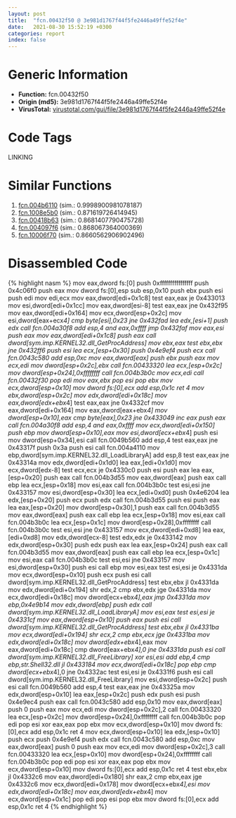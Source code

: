 ```yaml
---
layout: post
title:  "fcn.00432f50 @ 3e981d1767f44f5fe2446a49ffe52f4e"
date:   2021-08-30 15:52:19 +0300
categories: report
index: false
---
```


# Generic Information
- **Function:** fcn.00432f50
- **Origin (md5):** 3e981d1767f44f5fe2446a49ffe52f4e
- **VirusTotal:** [virustotal.com/gui/file/3e981d1767f44f5fe2446a49ffe52f4e][virustotal_ref]

# Code Tags
<span class="tag" id="LINKING">LINKING</span>


# Similar Functions

1. [fcn.004b6110][similar_1_ref] (sim.: 0.9998900981078187)
2. [fcn.1008e5b0][similar_2_ref] (sim.: 0.871619726414945)
3. [fcn.00418b63][similar_3_ref] (sim.: 0.8681407790475728)
4. [fcn.004097f6][similar_4_ref] (sim.: 0.868067364000369)
5. [fcn.10006f70][similar_5_ref] (sim.: 0.8660562906902496)


# Disassembled Code

{% highlight nasm %}
mov eax,dword fs:[0]
push 0xffffffffffffffff
push 0x4c06f0
push eax
mov dword fs:[0],esp
sub esp,0x10
push ebx
push esi
push edi
mov edi,ecx
mov eax,dword[edi+0x1c8]
test eax,eax
je 0x433013
mov esi,dword[edi+0x1cc]
mov eax,dword[esi-8]
test eax,eax
jne 0x432f95
mov eax,dword[edi+0x164]
mov ecx,dword[esp+0x2c]
mov esi,dword[eax+ecx*4]
cmp byte[esi],0x23
jne 0x432fad
lea edx,[esi+1]
push edx
call fcn.004a30f8
add esp,4
and eax,0xffff
jmp 0x432faf
mov eax,esi
push eax
mov eax,dword[edi+0x1c8]
push eax
call dword[sym.imp.KERNEL32.dll_GetProcAddress]
mov ebx,eax
test ebx,ebx
jne 0x432ff6
push esi
lea ecx,[esp+0x30]
push 0x4e9ef4
push ecx
call fcn.0043c580
add esp,0xc
mov eax,dword[eax]
push ebx
push eax
mov ecx,edi
mov dword[esp+0x2c],ebx
call fcn.00433320
lea ecx,[esp+0x2c]
mov dword[esp+0x24],0xffffffff
call fcn.004b3b0c
mov ecx,edi
call fcn.00432f30
pop edi
mov eax,ebx
pop esi
pop ebx
mov ecx,dword[esp+0x10]
mov dword fs:[0],ecx
add esp,0x1c
ret 4
mov ebx,dword[esp+0x2c]
mov edx,dword[edi+0x18c]
mov eax,dword[edx+ebx*4]
test eax,eax
jne 0x4332cf
mov eax,dword[edi+0x164]
mov eax,dword[eax+ebx*4]
mov dword[esp+0x10],eax
cmp byte[eax],0x23
jne 0x433049
inc eax
push eax
call fcn.004a30f8
add esp,4
and eax,0xffff
mov ecx,dword[edi+0x150]
push ebp
mov dword[esp+0x10],eax
mov esi,dword[ecx+ebx*4]
push esi
mov dword[esp+0x34],esi
call fcn.0049b560
add esp,4
test eax,eax
jne 0x43317f
push 0x3a
push esi
call fcn.004a4110
mov ebp,dword[sym.imp.KERNEL32.dll_LoadLibraryA]
add esp,8
test eax,eax
jne 0x43314a
mov edx,dword[edi+0x1d0]
lea eax,[edi+0x1d0]
mov ecx,dword[edx-8]
test ecx,ecx
je 0x4330c0
push esi
push eax
lea eax,[esp+0x20]
push eax
call fcn.004b3d55
mov eax,dword[eax]
push eax
call ebp
lea ecx,[esp+0x18]
mov esi,eax
call fcn.004b3b0c
test esi,esi
jne 0x433157
mov esi,dword[esp+0x30]
lea ecx,[edi+0xd0]
push 0x4e6204
lea edx,[esp+0x20]
push ecx
push edx
call fcn.004b3d55
push esi
push eax
lea eax,[esp+0x20]
mov dword[esp+0x30],1
push eax
call fcn.004b3d55
mov eax,dword[eax]
push eax
call ebp
lea ecx,[esp+0x18]
mov esi,eax
call fcn.004b3b0c
lea ecx,[esp+0x1c]
mov dword[esp+0x28],0xffffffff
call fcn.004b3b0c
test esi,esi
jne 0x433157
mov ecx,dword[edi+0xd8]
lea eax,[edi+0xd8]
mov edx,dword[ecx-8]
test edx,edx
je 0x433142
mov edx,dword[esp+0x30]
push edx
push eax
lea eax,[esp+0x24]
push eax
call fcn.004b3d55
mov eax,dword[eax]
push eax
call ebp
lea ecx,[esp+0x1c]
mov esi,eax
call fcn.004b3b0c
test esi,esi
jne 0x433157
mov esi,dword[esp+0x30]
push esi
call ebp
mov esi,eax
test esi,esi
je 0x4331da
mov ecx,dword[esp+0x10]
push ecx
push esi
call dword[sym.imp.KERNEL32.dll_GetProcAddress]
test ebx,ebx
jl 0x4331da
mov edx,dword[edi+0x194]
shr edx,2
cmp ebx,edx
jge 0x4331da
mov ecx,dword[edi+0x18c]
mov dword[ecx+ebx*4],eax
jmp 0x4331da
mov ebp,0x4e9b14
mov edx,dword[ebp]
push edx
call dword[sym.imp.KERNEL32.dll_LoadLibraryA]
mov esi,eax
test esi,esi
je 0x4331cf
mov eax,dword[esp+0x10]
push eax
push esi
call dword[sym.imp.KERNEL32.dll_GetProcAddress]
test ebx,ebx
jl 0x4331ba
mov ecx,dword[edi+0x194]
shr ecx,2
cmp ebx,ecx
jge 0x4331ba
mov edx,dword[edi+0x18c]
mov dword[edx+ebx*4],eax
mov eax,dword[edi+0x18c]
cmp dword[eax+ebx*4],0
jne 0x4331da
push esi
call dword[sym.imp.KERNEL32.dll_FreeLibrary]
xor esi,esi
add ebp,4
cmp ebp,str.Shell32.dll
jl 0x433184
mov ecx,dword[edi+0x18c]
pop ebp
cmp dword[ecx+ebx*4],0
jne 0x4332ac
test esi,esi
je 0x4331f6
push esi
call dword[sym.imp.KERNEL32.dll_FreeLibrary]
mov esi,dword[esp+0x2c]
push esi
call fcn.0049b560
add esp,4
test eax,eax
jne 0x43325a
mov edx,dword[esp+0x10]
lea eax,[esp+0x2c]
push edx
push esi
push 0x4e9ec4
push eax
call fcn.0043c580
add esp,0x10
mov eax,dword[eax]
push 0
push eax
mov ecx,edi
mov dword[esp+0x2c],2
call fcn.00433320
lea ecx,[esp+0x2c]
mov dword[esp+0x24],0xffffffff
call fcn.004b3b0c
pop edi
pop esi
xor eax,eax
pop ebx
mov ecx,dword[esp+0x10]
mov dword fs:[0],ecx
add esp,0x1c
ret 4
mov ecx,dword[esp+0x10]
lea edx,[esp+0x10]
push ecx
push 0x4e9ef4
push edx
call fcn.0043c580
add esp,0xc
mov eax,dword[eax]
push 0
push eax
mov ecx,edi
mov dword[esp+0x2c],3
call fcn.00433320
lea ecx,[esp+0x10]
mov dword[esp+0x24],0xffffffff
call fcn.004b3b0c
pop edi
pop esi
xor eax,eax
pop ebx
mov ecx,dword[esp+0x10]
mov dword fs:[0],ecx
add esp,0x1c
ret 4
test ebx,ebx
jl 0x4332c6
mov eax,dword[edi+0x180]
shr eax,2
cmp ebx,eax
jge 0x4332c6
mov ecx,dword[edi+0x178]
mov dword[ecx+ebx*4],esi
mov edx,dword[edi+0x18c]
mov eax,dword[edx+ebx*4]
mov ecx,dword[esp+0x1c]
pop edi
pop esi
pop ebx
mov dword fs:[0],ecx
add esp,0x1c
ret 4
{% endhighlight %}


[similar_1_ref]: /report/fcn.004b6110@7453c96a6fbd42ec690b8deb53eafcba
[similar_2_ref]: /report/fcn.1008e5b0@2585b133c2e70968905cce13b1fc2654
[similar_3_ref]: /report/fcn.00418b63@ba5ec83721de3ca10b3c9583f3b2c6a1
[similar_4_ref]: /report/fcn.004097f6@418e0921f3a9bd4f5bc0dcc59623b5a1
[similar_5_ref]: /report/fcn.10006f70@4c3818fdf32d89a09257dbc9d3e142ea
[virustotal_ref]: https://www.virustotal.com/gui/file/3e981d1767f44f5fe2446a49ffe52f4e
